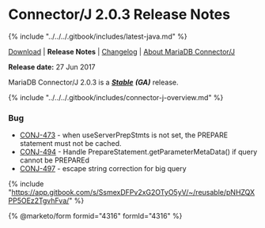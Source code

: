 # Connector/J 2.0.3 Release Notes

{% include "../../../.gitbook/includes/latest-java.md" %}

[Download](https://downloads.mariadb.org/connector-java/2.0.3/) | **Release Notes** | [Changelog](../changelogs/2.0/2.0.3.md) | [About MariaDB Connector/J](https://app.gitbook.com/s/CjGYMsT2MVP4nd3IyW2L/mariadb-connector-j/about-mariadb-connector-j)

**Release date:** 27 Jun 2017

MariaDB Connector/J 2.0.3 is a [_**Stable**_](../../../community-server/about/release-criteria.md) _**(GA)**_ release.

{% include "../../../.gitbook/includes/connector-j-overview.md" %}

### Bug

* [CONJ-473](https://jira.mariadb.org/browse/CONJ-473) - when useServerPrepStmts is not set, the PREPARE statement must not be cached.
* [CONJ-494](https://jira.mariadb.org/browse/CONJ-494) - Handle PrepareStatement.getParameterMetaData() if query cannot be PREPAREd
* [CONJ-497](https://jira.mariadb.org/browse/CONJ-497) - escape string correction for big query

{% include "https://app.gitbook.com/s/SsmexDFPv2xG2OTyO5yV/~/reusable/pNHZQXPP5OEz2TgvhFva/" %}

{% @marketo/form formid="4316" formId="4316" %}
